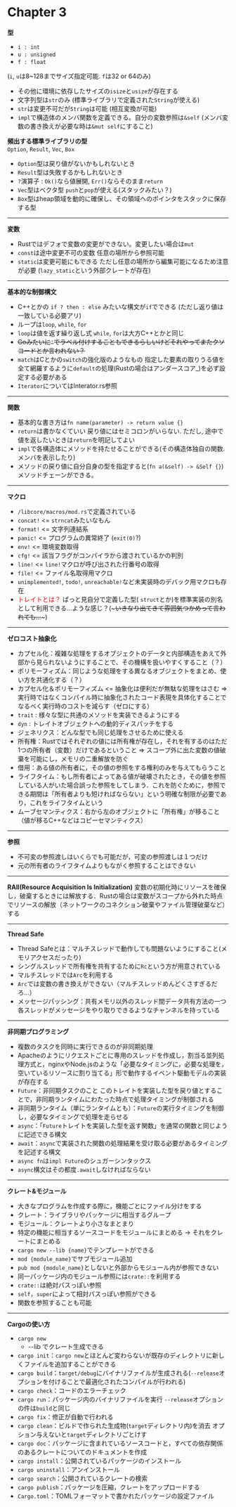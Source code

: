 # Chapter 3

**型** 
- `i : int`
- `u : unsigned`
- `f : float`

(`i`, `u`は8~128までサイズ指定可能. `f`は32 or 64のみ)

- その他に環境に依存したサイズの`isize`と`usize`が存在する
- 文字列型は`str`のみ (標準ライブラリで定義された`String`が使える)
- `str`は変更不可だが`String`は可能 (相互変換が可能)
- `impl`で構造体のメンバ関数を定義できる。自分の変数参照は`&self` (メンバ変数の書き換えが必要な時は`&mut self`にすること)


**頻出する標準ライブラリの型**<br>
`Option`, `Result`, `Vec`, `Box`
- `Option`型は戻り値がないかもしれないとき
- `Result`型は失敗するかもしれないとき
- `?`演算子 : `Ok()`なら値展開, `Err()`ならそのまま`return`
- `Vec`型はベクタ型 `push`と`pop`が使える(スタックみたい？)
- `Box`型はheap領域を動的に確保し、その領域へのポインタをスタックに保存する型 
---
**変数**
- Rustではデフォで変数の変更ができない。変更したい場合は`mut`
- `const`は途中変更不可の変数 任意の場所から参照可能
- `static`は変更可能にもできる ただし任意の場所から編集可能になるため注意が必要 (`lazy_static`という外部クレートが存在)
---
**基本的な制御構文**
- C++とかの `if ? then : else` みたいな構文が`if`でできる (ただし返り値は一致している必要アリ)
- ループは`loop`, `while`, `for`
- `loop`は値を返す繰り返し式 `while`, `for`は大方C++とかと同じ
- ~~Goみたいに`'`でラベル付けすることもできるらしいけどそれやってまたクソコードとか言われない？~~
- `match`はCとかの`switch`の強化版のようなもの 指定した要素の取りうる値を全て網羅するように`default`の処理(Rustの場合はアンダースコア_)を必ず設定する必要がある
- `Iterator`についてはInterator.rs参照
---
**関数**
- 基本的な書き方は`fn name(parameter) -> return value {}`
- `return`は書かなくていい 戻り値にはセミコロンがいらない. ただし, 途中で値を返したいときは`return`を明記してよい 
- `impl`で各構造体にメソッドを持たせることができる(その構造体独自の関数. メンバを表示したり)
- メソッドの戻り値に自分自身の型を指定すると(`fn a(&self) -> &Self {}`)メソッドチェーンができる。
---
**マクロ**
- `/libcore/macros/mod.rs`で定義されている
- `concat!` <= `strncat`みたいなもん
- `format!` <= 文字列連結系
- `panic!` <= プログラムの異常終了 (`exit(0)`?)
- `env!` <= 環境変数取得
- `cfg!` <= 該当フラグがコンパイラから渡されているかの判別
- `line!` <= `line!`マクロが呼び出された行番号の取得
- `file!` <= ファイル名取得用マクロ
- `unimplemented!`, `todo!`, `unreachable!`など未実装時のデバック用マクロも存在
- <span style="color: red">トレイトとは？</span> ぱっと見自分で定義した型( `struct`とか)を標準実装の別名として利用できる…ような感じ？(~~~いきなり出てきて雰囲気つかめって言われても…~~~)
---
**ゼロコスト抽象化**
- カプセル化：複雑な処理をするオブジェクトのデータと内部構造をあえて外部から見られないようにすることで、その機構を扱いやすくすること（？）
- ポリモーフィズム：同じような処理をする異なるオブジェクトをまとめ、使い方を共通化する（？）
- カプセル化＆ポリモーフィズム <= 抽象化は便利だが無駄な処理をはさむ => 実行時ではなくコンパイル時に抽象化されたコード表現を具体化することでなるべく実行時のコストを減らす（ゼロにする）
- `trait` : 様々な型に共通のメソッドを実装できるようにする
- `dyn` : トレイトオブジェクトへの動的ディスパッチをする
- ジェネリクス：どんな型でも同じ処理をさせるために使える
- 所有権：Rustではそれぞれの値には所有権が存在し，それを有するのはただ1つの所有者（変数）だけであるということ => スコープ外に出た変数の値破棄を可能にし，メモリの二重解放を防ぐ
- 借用：ある値の所有者に，その値の参照をする権利のみを与えてもらうこと
- ライフタイム：もし所有者によってある値が破壊されたとき，その値を参照している人がいた場合誤った参照をしてしまう．これを防ぐために，参照できる期間は「所有者よりも短ければならない」という明確な制限が必要であり，これをライフタイムという
- ムーブセマンティクス：右から左のオブジェクトに「所有権」が移ること（値が移るC++などはコピーセマンティクス）
---
**参照**
- 不可変の参照渡しはいくらでも可能だが，可変の参照渡しは１つだけ
- 元の所有者のライフタイムよりもながく参照することはできない
---
**RAII(Resource Acquisition Is Initialization)**
変数の初期化時にリソースを確保し，破棄するときには解放する．Rustの場合は変数がスコープから外れた時点でリソースの解放（ネットワークのコネクション破棄やファイル管理破棄など）する


---
**Thread Safe**
- Thread Safeとは：マルチスレッドで動作しても問題ないようにすること(メモリアクセスだったり)
- シングルスレッドで所有権を共有するために`Rc`という方が用意されている
- マルチスレッドでは`Arc`を利用する
- `Arc`では変数の書き換えができない（マルチスレッドめんどくさすぎるだろ…）
- メッセージパッシング：共有メモリ以外のスレッド間データ共有方法の一つ 各スレッドがメッセージをやり取りできるようなチャンネルを持っている
---
**非同期プログラミング**
- 複数のタスクを同時に実行できるのが非同期処理
- Apacheのようにリクエストごとに専用のスレッドを作成し，割当る並列処理方式と，nginxやNode.jsのような「必要なタイミングに，必要な処理を，空いているリソースに割り当てる」形で動作するイベント駆動モデルの実装が存在する
- `Future`：非同期タスクのこと このトレイトを実装した型を戻り値とすることで，非同期ランタイムにわたった時点で処理タイミングが制御される
- 非同期ランタイム（単にランタイムとも）：`Future`の実行タイミングを制御し，必要なタイミングで処理を走らせる
- `async`：「`Future`トレイトを実装した型を返す関数」を通常の関数と同じように記述できる構文
- `await`：`async`で実装された関数の処理結果を受け取る必要があるタイミングを記述する構文
- `async fn`は`impl Future`のシュガーシンタックス
- `async`構文はその都度`.await`しなければならない
---
**クレート&モジュール**
- 大きなプログラムを作成する際に，機能ごとにファイル分けをする
- クレート：ライブラリやパッケージに相当するグループ
- モジュール：クレートより小さなまとまり
- 特定の機能に相当するソースコードをモジュールにまとめる -> それをクレートにまとめる
- `cargo new --lib {name}`でテンプレートができる
- `mod {module_name}`でサブモジュール追加
- `pub mod {module_name}`としないと外部からモジュール内が参照できない
- 同一パッケージ内のモジュール参照には`crate::`を利用する
- `crate::`は絶対パスっぽい参照
- `self`，`super`によって相対パスっぽい参照ができる
- 関数を参照することも可能
---
**Cargoの使い方**
- `cargo new`
  - --lib でクレート生成できる
- `cargo init`：`cargo new`とほとんど変わらないが既存のディレクトリに新しくファイルを追加することができる
- `cargo build`：`target/debug`にバイナリファイルが生成される(`--release`オプションを付けることで最適化されたコンパイルが行われる)
- `cargo check`：コードのエラーチェック
- `cargo run`：パッケージ内のバイナリファイルを実行 `--release`オプションの件は`build`と同じ
- `cargo fix`：修正が自動で行われる
- `cargo clean`：ビルドで作られた生成物(`target`ディレクトリ内)を消去 オプション与えないと`target`ディレクトリごとけす
- `cargo doc`：パッケージに含まれているソースコードと，すべての依存関係のあるクレートについてのドキュメントを作成
- `cargo install`：公開されているパッケージのインストール
- `cargo uninstall`：アンインストール
- `cargo search`：公開されているクレートの検索
- `cargo publish`：パッケージを圧縮，クレートをアップロードする
- `Cargo.toml`：TOMLフォーマットで書かれたパッケージの設定ファイル